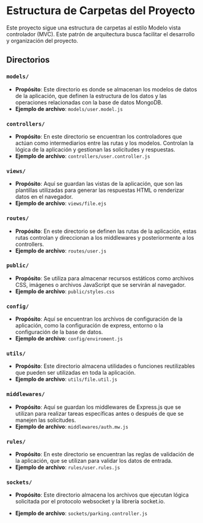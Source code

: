 
# Estructura de Carpetas del Proyecto

Este proyecto sigue una estructura de carpetas al estilo Modelo vista controlador (MVC). Este patrón de arquitectura busca facilitar el desarrollo y organización del proyecto.

## Directorios

### `models/`

- **Propósito**: Este directorio es donde se almacenan los modelos de datos de la aplicación, que definen la estructura de los datos y las operaciones relacionadas con la base de datos MongoDB.
- **Ejemplo de archivo**: `models/user.model.js`

### `controllers/`

- **Propósito**: En este directorio se encuentran los controladores que actúan como intermediarios entre las rutas y los modelos. Controlan la lógica de la aplicación y gestionan las solicitudes y respuestas.
- **Ejemplo de archivo**: `controllers/user.controller.js`

### `views/`

- **Propósito**: Aquí se guardan las vistas de la aplicación, que son las plantillas utilizadas para generar las respuestas HTML o renderizar datos en el navegador.
- **Ejemplo de archivo**: `views/file.ejs`

### `routes/`

- **Propósito**: En este directorio se definen las rutas de la aplicación, estas rutas controlan y direccionan a los middlewares y posteriormente a los controllers.
- **Ejemplo de archivo**: `routes/user.js`

### `public/`

- **Propósito**: Se utiliza para almacenar recursos estáticos como archivos CSS, imágenes o archivos JavaScript que se servirán al navegador.
- **Ejemplo de archivo**: `public/styles.css`

### `config/`

- **Propósito**: Aquí se encuentran los archivos de configuración de la aplicación, como la configuración de express, entorno o la configuración de la base de datos.
- **Ejemplo de archivo**: `config/enviroment.js`

### `utils/`

- **Propósito**: Este directorio almacena utilidades o funciones reutilizables que pueden ser utilizadas en toda la aplicación.
- **Ejemplo de archivo**: `utils/file.util.js`

### `middlewares/`

- **Propósito**: Aquí se guardan los middlewares de Express.js que se utilizan para realizar tareas específicas antes o después de que se manejen las solicitudes.
- **Ejemplo de archivo**: `middlewares/auth.mw.js`

### `rules/`

- **Propósito**: En este directorio se encuentran las reglas de validación de la aplicación, que se utilizan para validar los datos de entrada.
- **Ejemplo de archivo**: `rules/user.rules.js`

### `sockets/`

- **Propósito**: Este directorio almacena los archivos que ejecutan lógica solicitada por el protocolo websocket y la librería socket.io.

- **Ejemplo de archivo**: `sockets/parking.controller.js`
